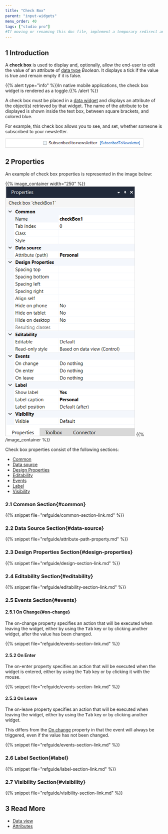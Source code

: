 ```yaml
---
title: "Check Box"
parent: "input-widgets"
menu_order: 40
tags: ["studio pro"]
#If moving or renaming this doc file, implement a temporary redirect and let the respective team know they should update the URL in the product. See Mapping to Products for more details.
---
```


## 1 Introduction

A **check box** is used to display and, optionally, allow the end-user to edit the value of an attribute of [data type](data-types) *Boolean*. It displays a tick if the value is true and remain empty if it is false.

{{% alert type="info" %}}In native mobile applications, the check box widget is rendered as a toggle.{{% /alert %}}

A check box must be placed in a [data widget](data-widgets) and displays an attribute of the object(s) retrieved by that widget. The name of the attribute to be displayed is shown inside the text box, between square brackets, and colored blue.

For example, this check box allows you to see, and set, whether someone is subscribed to your newsletter.

![](attachments/check-box/check-box.png)

## 2 Properties

An example of check box properties is represented in the image below:

{{% image_container width="250" %}}![](attachments/check-box/check-box-properties.png)
{{% /image_container %}}

Check box properties consist of the following sections:

* [Common](#common)
* [Data source](#data-source)
* [Design Properties](#design-properties)
* [Editability](#editability)
* [Events](#events)
* [Label](#label)
* [Visibility](#visibility)

### 2.1 Common Section{#common}

{{% snippet file="refguide/common-section-link.md" %}}

### 2.2 Data Source Section{#data-source}

{{% snippet file="refguide/attribute-path-property.md" %}}

### 2.3 Design Properties Section{#design-properties}

{{% snippet file="refguide/design-section-link.md" %}} 

### 2.4 Editability Section{#editability}

{{% snippet file="refguide/editability-section-link.md" %}}

### 2.5 Events Section{#events}

#### 2.5.1 On Change{#on-change}

The on-change property specifies an action that will be executed when leaving the widget, either by using the <kbd>Tab</kbd> key or by clicking another widget, after the value has been changed.

{{% snippet file="refguide/events-section-link.md" %}}

#### 2.5.2 On Enter

The on-enter property specifies an action that will be executed when the widget is entered, either by using the <kbd>Tab</kbd> key or by clicking it with the mouse.

{{% snippet file="refguide/events-section-link.md" %}}

#### 2.5.3 On Leave

The on-leave property specifies an action that will be executed when leaving the widget, either by using the <kbd>Tab</kbd> key or by clicking another widget.

This differs from the [On change](#on-change) property in that the event will always be triggered, even if the value has not been changed.

{{% snippet file="refguide/events-section-link.md" %}}

### 2.6 Label Section{#label}

{{% snippet file="refguide/label-section-link.md" %}}

### 2.7 Visibility Section{#visibility}

{{% snippet file="refguide/visibility-section-link.md" %}}

## 3 Read More

*   [Data view](data-view)
*   [Attributes](attributes)
